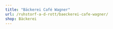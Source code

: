 ```yaml
---
title: "Bäckerei Café Wagner"
url: /ruhstorf-a-d-rott/baeckerei-cafe-wagner/
shop: Bäckerei
---
```

